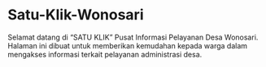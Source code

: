 # Satu-Klik-Wonosari
Selamat datang di “SATU KLIK” Pusat Informasi Pelayanan Desa Wonosari. Halaman ini dibuat untuk memberikan kemudahan kepada warga  dalam mengakses  informasi terkait pelayanan administrasi desa.

